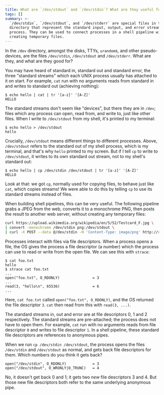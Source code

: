 ```yaml
---
title: What are `/dev/stdout` and `/dev/stdin`? What are they useful for?
tags: []
summary: >-
  `/dev/stdin`, `/dev/stdout`, and `/dev/stderr` are special files in the `/dev`
  directory that represent the standard input, output, and error streams of a
  process. They can be used to connect processes in a shell pipeline without
  creating temporary files.
---
```


In the `/dev` directory,
amongst the disks, TTYs, `urandom`s, and other pseudo-devices,
are the files `/dev/stdin`, `/dev/stdout` and `/dev/stderr`.
What are they, and what are they good for?

You may have heard of standard in, standard out and standard error,
the three "standard streams" which each UNIX process usually has attached to it on start.
For example, `cat` run with no arguments
reads from standard in and writes to standard out (achieving nothing):

```console
$ echo hello | cat | tr '[a-z]' '[A-Z]'
HELLO
```

The standard streams don't seem like "devices", but there they are in `/dev`;
files which any process can open, read from, and write to, just like other files.
When I write to `/dev/stdout` from my shell, it's printed to my terminal:

```console
$ echo hello > /dev/stdout
hello
```

Crucially, `/dev/stdout` means different things to different processes.
Above, `/dev/stdout` refers to the standard out of my shell process,
which is my terminal,
and that's why `hello` printed to my screen.
But if I tell `cp` to write to `/dev/stdout`,
it writes to its own standard out stream,
not to my shell's standard out:

```console
$ echo hello | cp /dev/stdin /dev/stdout | tr '[a-z]' '[A-Z]'
HELLO
```

Look at that:
we got `cp`,
normally used for copying files,
to behave just like `cat`, which copies streams!
We were able to do this by telling `cp` to use its standard streams instead of files.

When building shell pipelines,
this can be very useful.
The following pipeline grabs a JPEG from the web,
converts it to a monochrome PNG,
then posts the result to another web server,
without creating any temporary files:

```bash
curl https://upload.wikimedia.org/wikipedia/en/5/52/Testcard_F.jpg \
| convert -monochrome /dev/stdin png:/dev/stdout \
| curl -X POST --data @/dev/stdin -H 'Content-Type: image/png' http://requestbin.fullcontact.com/13rcezq1
```

Processes interact with files via file descriptors.
When a process opens a file,
the OS gives the process a file descriptor (a number)
which the process can use to read or write from the open file.
We can see this with `strace`:

```console
$ cat foo.txt
hello
$ strace cat foo.txt
...
open("foo.txt", O_RDONLY)               = 3
...
read(3, "hello\n", 65536)               = 6
...
```

Here, `cat foo.txt` called `open("foo.txt", O_RDONLY)`,
and the OS returned the file descriptor `3`.
`cat` then read from this with `read(3, ...)`.

The standard streams in, out and error are at file descriptors 0, 1 and 2 respectively.
The standard streams are pre-attached; the process does not have to open them.
For example, `cat` run with no arguments
reads from file descriptor `0` and writes to file descriptor `1`.
In a shell pipeline, these standard file descriptors are references to anonymous pipes.

When we run `cp /dev/stdin /dev/stdout`,
the process opens the files `/dev/stdin` and `/dev/stdout` as normal,
and gets back file descriptors for them.
Which numbers do you think it gets back?

```
open("/dev/stdin", O_RDONLY)            = 3
open("/dev/stdout", O_WRONLY|O_TRUNC)   = 4
```

No, it doesn't get back 0 and 1;
it gets two _new_ file descriptors 3 and 4.
But those new file descriptors both refer to the same underlying anonymous pipe.
